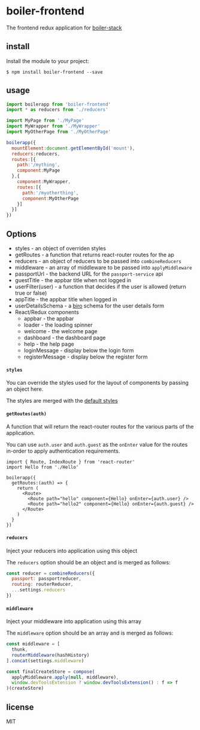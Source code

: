 boiler-frontend
===============

The frontend redux application for [boiler-stack](https://github.com/binocarlos/boiler-stack)

## install

Install the module to your project:

```
$ npm install boiler-frontend --save
```

## usage

```javascript
import boilerapp from 'boiler-frontend'
import * as reducers from './reducers'

import MyPage from './MyPage'
import MyWrapper from './MyWrapper'
import MyOtherPage from './MyOtherPage'

boilerapp({
  mountElement:document.getElementById('mount'),
  reducers:reducers,
  routes:[{
    path:'/mything',
    component:MyPage
  },{
    component:MyWrapper,
    routes:[{
      path:'/myotherthing',
      component:MyOtherPage
    }]
  }]
})
```

## Options

 * styles - an object of overriden styles
 * getRoutes - a function that returns react-router routes for the ap
 * reducers - an object of reducers to be passed into `combineReducers`
 * middleware - an array of middleware to be passed into `applyMiddleware`
 * passportUrl - the backend URL for the `passport-service` api
 * guestTitle - the appbar title when not logged in
 * userFilter(user) - a function that decides if the user is allowed (return true or false)
 * appTitle - the appbar title when logged in
 * userDetailsSchema - a [biro](https://github.com/binocarlos/biro) schema for the user details form
 * React/Redux components
   * appbar - the appbar
   * loader - the loading spinner
   * welcome - the welcome page
   * dashboard - the dashboard page
   * help - the help page
   * loginMessage - display below the login form
   * registerMessage - display below the register form

#### `styles`

You can override the styles used for the layout of components by passing an object here.

The styles are merged with the [default styles](src/styles.js)

#### `getRoutes(auth)`

A function that will return the react-router routes for the various parts of the application.

You can use `auth.user` and `auth.guest` as the `onEnter` value for the routes in-order to apply authentication requirements.

```
import { Route, IndexRoute } from 'react-router'
import Hello from './Hello'

boilerapp({
  getRoutes:(auth) => {
    return (
      <Route>
        <Route path="hello" component={Hello} onEnter={auth.user} />
        <Route path="hello2" component={Hello} onEnter={auth.guest} />
      </Route>
    )
  }
})
```

#### `reducers`

Inject your reducers into application using this object

The `reducers` option should be an object and is merged as follows:

```javascript
const reducer = combineReducers({
  passport: passportreducer,
  routing: routerReducer,
  ...settings.reducers
})
```

#### `middleware`

Inject your middleware into application using this array

The `middleware` option should be an array and is merged as follows:

```javascript
const middleware = [
  thunk,
  routerMiddleware(hashHistory)
].concat(settings.middleware)

const finalCreateStore = compose(
  applyMiddleware.apply(null, middleware),
  window.devToolsExtension ? window.devToolsExtension() : f => f
)(createStore)
```

## license

MIT